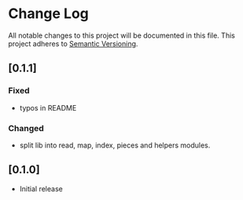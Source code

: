 # Change Log

All notable changes to this project will be documented in this file.
This project adheres to [Semantic Versioning](http://semver.org/).

## [0.1.1]

### Fixed

- typos in README

### Changed

- split lib into read, map, index, pieces and helpers modules.

## [0.1.0]

- Initial release
